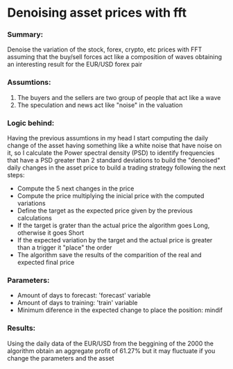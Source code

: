 # Denoising asset prices with fft
### Summary:

Denoise the variation of the stock, forex, crypto, etc prices with FFT assuming that the buy/sell forces act like a composition of waves obtaining an interesting result for the EUR/USD forex pair


### Assumtions:

1. The buyers and the sellers are two group of people that act like a wave
2. The speculation and news act like "noise" in the valuation


### Logic behind:

Having the previous assumtions in my head I start computing the daily change of the asset having something like a white noise that have noise on it, so I calculate the Power spectral density (PSD) to identify frequencies that have a PSD greater than 2 standard deviations to build the "denoised" daily changes in the asset price to build a trading strategy following the next steps:

* Compute the 5 next changes in the price
* Compute the price multiplying the inicial price with the computed variations
* Define the target as the expected price given by the previous calculations
* If the target is grater than the actual price the algorithm goes Long, otherwise it goes Short
* If the expected variation by the target and the actual price is greater than a trigger it "place" the order
* The algorithm save the results of the comparition of the real and expected final price


### Parameters:

* Amount of days to forecast: 'forecast' variable
* Amount of days to training: 'train' variable
* Minimum diference in the expected change to place the position: mindif


### Results:

Using the daily data of the EUR/USD from the beggining of the 2000 the algorithm obtain an aggregate profit of 61.27% but it may fluctuate if you change the parameters and the asset
